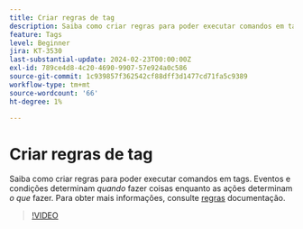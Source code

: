 ```yaml
---
title: Criar regras de tag
description: Saiba como criar regras para poder executar comandos em tags. Os eventos e as condições determinam *quando* fazer algo, enquanto as ações determinam *o que* fazer.
feature: Tags
level: Beginner
jira: KT-3530
last-substantial-update: 2024-02-23T00:00:00Z
exl-id: 789ce4d8-4c20-4690-9907-57e924a0c586
source-git-commit: 1c939857f362542cf88dff3d1477cd71fa5c9389
workflow-type: tm+mt
source-wordcount: '66'
ht-degree: 1%

---
```


# Criar regras de tag

Saiba como criar regras para poder executar comandos em tags. Eventos e condições determinam *quando* fazer coisas enquanto as ações determinam *o que* fazer. Para obter mais informações, consulte [regras](https://experienceleague.adobe.com/docs/experience-platform/tags/ui/rules.html?lang=pt-BR) documentação.

>[!VIDEO](https://video.tv.adobe.com/v/28730/?learn=on)
